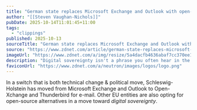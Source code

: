 ```yaml
---
title: "German state replaces Microsoft Exchange and Outlook with open-source email"
author: "[[Steven Vaughan-Nichols]]"
pubDate: 2025-10-14T11:01:45+11:00
tags:
  - "clippings"
published: 2025-10-13
sourceTitle: "German state replaces Microsoft Exchange and Outlook with open-source email"
source: "https://www.zdnet.com/article/german-state-replaces-microsoft-exchange-and-outlook-with-open-source-email/"
imageUrl: "https://www.zdnet.com/a/img/resize/5a4dacfb4636abaf7cc370ee1ebcad9db99398f4/2025/10/13/5f3727aa-1731-4936-a143-4f2f4faf804e/gettyimages-1323314843.jpg?auto=webp&fit=crop&height=675&width=1200"
description: "Digital sovereignty isn't a phrase you often hear in the US, but it's a big deal in Europe. Here's why."
faviconUrl: "https://www.zdnet.com/a/neutron/images/logos/logo.png"
---
```

In a switch that is both technical change & political move, Schleswig-Holstein has moved from Microsoft Exchange and Outlook to Open-Xchange and Thunderbird for e-mail. Other EU entities are also opting for open-source alternatives in a move toward *digital sovereignty*.